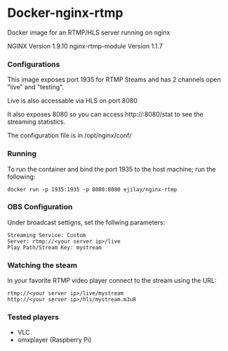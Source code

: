 # Docker-nginx-rtmp
Docker image for an RTMP/HLS server running on nginx

NGINX Version 1.9.10
nginx-rtmp-module Version 1.1.7

### Configurations
This image exposes port 1935 for RTMP Steams and has 2 channels open "live" and "testing".

Live is also accessable via HLS on port 8080

It also exposes 8080 so you can access http://<your server ip>:8080/stat to see the streaming statistics.

The configuration file is in /opt/nginx/conf/

### Running

To run the container and bind the port 1935 to the host machine; run the following:
```
docker run -p 1935:1935 -p 8080:8080 ejilay/nginx-rtmp
```

### OBS Configuration
Under broadcast settigns, set the follwing parameters:
```
Streaming Service: Custom
Server: rtmp://<your server ip>/live
Play Path/Stream Key: mystream
```

### Watching the steam

In your favorite RTMP video player connect to the stream using the URL:
```
rtmp://<your server ip>/live/mystream
http://<your server ip>/hls/mystream.m3u8
```

### Tested players
 * VLC
 * omxplayer (Raspberry Pi)
